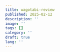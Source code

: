 ```yaml
---
title: wagotabi-review
published: 2025-02-12
description: ''
image: ''
tags: []
category: ''
draft: true
lang: ''
---
```

